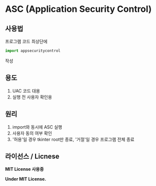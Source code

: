 # ASC (Application Security Control)


## 사용법
프로그램 코드 최상단에 
```py
import appsecuritycontrol
```
작성

## 용도
  1. UAC 코드 대용
  2. 실행 전 사용자 확인용


## 원리
  1. import와 동시에 ASC 실행
  2. 사용자 동의 여부 확인
  3. '허용'일 경우 tkinter root만 종료, '거절'일 경우 프로그램 전체 종료


## 라이선스 / Licnese
**MIT License 사용중**


**Under MIT License.**
